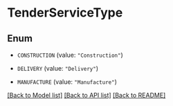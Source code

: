 # TenderServiceType

## Enum


* `CONSTRUCTION` (value: `"Construction"`)

* `DELIVERY` (value: `"Delivery"`)

* `MANUFACTURE` (value: `"Manufacture"`)


[[Back to Model list]](../README.md#documentation-for-models) [[Back to API list]](../README.md#documentation-for-api-endpoints) [[Back to README]](../README.md)


